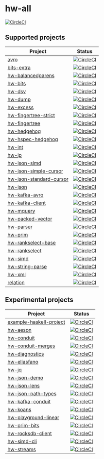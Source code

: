 # hw-all
[![CircleCI](https://circleci.com/gh/haskell-works/hw-all.svg?style=svg)](https://circleci.com/gh/haskell-works/hw-all)

## Supported projects

| Project                                                                             | Status                                                                                                                                                                            |
| ---                                                                                 | ---                                                                                                                                                                               |
| [avro                   ](https://github.com/haskell-works/avro                   ) | [![CircleCI](https://circleci.com/gh/haskell-works/avro/tree/master.svg?style=svg                   )](https://circleci.com/gh/haskell-works/avro/tree/master                   ) |
| [bits-extra             ](https://github.com/haskell-works/bits-extra             ) | [![CircleCI](https://circleci.com/gh/haskell-works/bits-extra/tree/master.svg?style=svg             )](https://circleci.com/gh/haskell-works/bits-extra/tree/master             ) |
| [hw-balancedparens      ](https://github.com/haskell-works/hw-balancedparens      ) | [![CircleCI](https://circleci.com/gh/haskell-works/hw-balancedparens/tree/master.svg?style=svg      )](https://circleci.com/gh/haskell-works/hw-balancedparens/tree/master      ) |
| [hw-bits                ](https://github.com/haskell-works/hw-bits                ) | [![CircleCI](https://circleci.com/gh/haskell-works/hw-bits/tree/master.svg?style=svg                )](https://circleci.com/gh/haskell-works/hw-bits/tree/master                ) |
| [hw-dsv                 ](https://github.com/haskell-works/hw-dsv                 ) | [![CircleCI](https://circleci.com/gh/haskell-works/hw-dsv/tree/master.svg?style=svg                 )](https://circleci.com/gh/haskell-works/hw-dsv/tree/master                 ) |
| [hw-dump                ](https://github.com/haskell-works/hw-dump                ) | [![CircleCI](https://circleci.com/gh/haskell-works/hw-dump/tree/master.svg?style=svg                )](https://circleci.com/gh/haskell-works/hw-dump/tree/master                ) |
| [hw-excess              ](https://github.com/haskell-works/hw-excess              ) | [![CircleCI](https://circleci.com/gh/haskell-works/hw-excess/tree/master.svg?style=svg              )](https://circleci.com/gh/haskell-works/hw-excess/tree/master              ) |
| [hw-fingertree-strict   ](https://github.com/haskell-works/hw-fingertree-strict   ) | [![CircleCI](https://circleci.com/gh/haskell-works/hw-fingertree-strict/tree/master.svg?style=svg   )](https://circleci.com/gh/haskell-works/hw-fingertree-strict/tree/master   ) |
| [hw-fingertree          ](https://github.com/haskell-works/hw-fingertree          ) | [![CircleCI](https://circleci.com/gh/haskell-works/hw-fingertree/tree/master.svg?style=svg          )](https://circleci.com/gh/haskell-works/hw-fingertree/tree/master          ) |
| [hw-hedgehog            ](https://github.com/haskell-works/hw-hedgehog            ) | [![CircleCI](https://circleci.com/gh/haskell-works/hw-hedgehog/tree/master.svg?style=svg            )](https://circleci.com/gh/haskell-works/hw-hedgehog/tree/master            ) |
| [hw-hspec-hedgehog      ](https://github.com/haskell-works/hw-hspec-hedgehog      ) | [![CircleCI](https://circleci.com/gh/haskell-works/hw-hspec-hedgehog/tree/master.svg?style=svg      )](https://circleci.com/gh/haskell-works/hw-hspec-hedgehog/tree/master      ) |
| [hw-int                 ](https://github.com/haskell-works/hw-int                 ) | [![CircleCI](https://circleci.com/gh/haskell-works/hw-int/tree/master.svg?style=svg                 )](https://circleci.com/gh/haskell-works/hw-int/tree/master                 ) |
| [hw-ip                  ](https://github.com/haskell-works/hw-ip                  ) | [![CircleCI](https://circleci.com/gh/haskell-works/hw-ip/tree/master.svg?style=svg                  )](https://circleci.com/gh/haskell-works/hw-ip/tree/master                  ) |
| [hw-json-simd           ](https://github.com/haskell-works/hw-json-simd           ) | [![CircleCI](https://circleci.com/gh/haskell-works/hw-json-simd/tree/master.svg?style=svg           )](https://circleci.com/gh/haskell-works/hw-json-simd/tree/master           ) |
| [hw-json-simple-cursor  ](https://github.com/haskell-works/hw-json-simple-cursor  ) | [![CircleCI](https://circleci.com/gh/haskell-works/hw-json-simple-cursor/tree/master.svg?style=svg  )](https://circleci.com/gh/haskell-works/hw-json-simple-cursor/tree/master  ) |
| [hw-json-standard-cursor](https://github.com/haskell-works/hw-json-standard-cursor) | [![CircleCI](https://circleci.com/gh/haskell-works/hw-json-standard-cursor/tree/master.svg?style=svg)](https://circleci.com/gh/haskell-works/hw-json-standard-cursor/tree/master) |
| [hw-json                ](https://github.com/haskell-works/hw-json                ) | [![CircleCI](https://circleci.com/gh/haskell-works/hw-json/tree/master.svg?style=svg                )](https://circleci.com/gh/haskell-works/hw-json/tree/master                ) |
| [hw-kafka-avro          ](https://github.com/haskell-works/hw-kafka-avro          ) | [![CircleCI](https://circleci.com/gh/haskell-works/hw-kafka-avro/tree/master.svg?style=svg          )](https://circleci.com/gh/haskell-works/hw-kafka-avro/tree/master          ) |
| [hw-kafka-client        ](https://github.com/haskell-works/hw-kafka-client        ) | [![CircleCI](https://circleci.com/gh/haskell-works/hw-kafka-client/tree/master.svg?style=svg        )](https://circleci.com/gh/haskell-works/hw-kafka-client/tree/master        ) |
| [hw-mquery              ](https://github.com/haskell-works/hw-mquery              ) | [![CircleCI](https://circleci.com/gh/haskell-works/hw-mquery/tree/master.svg?style=svg              )](https://circleci.com/gh/haskell-works/hw-mquery/tree/master              ) |
| [hw-packed-vector       ](https://github.com/haskell-works/hw-packed-vector       ) | [![CircleCI](https://circleci.com/gh/haskell-works/hw-packed-vector/tree/master.svg?style=svg       )](https://circleci.com/gh/haskell-works/hw-packed-vector/tree/master       ) |
| [hw-parser              ](https://github.com/haskell-works/hw-parser              ) | [![CircleCI](https://circleci.com/gh/haskell-works/hw-parser/tree/master.svg?style=svg              )](https://circleci.com/gh/haskell-works/hw-parser/tree/master              ) |
| [hw-prim                ](https://github.com/haskell-works/hw-prim                ) | [![CircleCI](https://circleci.com/gh/haskell-works/hw-prim/tree/master.svg?style=svg                )](https://circleci.com/gh/haskell-works/hw-prim/tree/master                ) |
| [hw-rankselect-base     ](https://github.com/haskell-works/hw-rankselect-base     ) | [![CircleCI](https://circleci.com/gh/haskell-works/hw-rankselect-base/tree/master.svg?style=svg     )](https://circleci.com/gh/haskell-works/hw-rankselect-base/tree/master     ) |
| [hw-rankselect          ](https://github.com/haskell-works/hw-rankselect          ) | [![CircleCI](https://circleci.com/gh/haskell-works/hw-rankselect/tree/master.svg?style=svg          )](https://circleci.com/gh/haskell-works/hw-rankselect/tree/master          ) |
| [hw-simd                ](https://github.com/haskell-works/hw-simd                ) | [![CircleCI](https://circleci.com/gh/haskell-works/hw-simd/tree/master.svg?style=svg                )](https://circleci.com/gh/haskell-works/hw-simd/tree/master                ) |
| [hw-string-parse        ](https://github.com/haskell-works/hw-string-parse        ) | [![CircleCI](https://circleci.com/gh/haskell-works/hw-string-parse/tree/master.svg?style=svg        )](https://circleci.com/gh/haskell-works/hw-string-parse/tree/master        ) |
| [hw-xml                 ](https://github.com/haskell-works/hw-xml                 ) | [![CircleCI](https://circleci.com/gh/haskell-works/hw-xml/tree/master.svg?style=svg                 )](https://circleci.com/gh/haskell-works/hw-xml/tree/master                 ) |
| [relation               ](https://github.com/haskell-works/relation               ) | [![CircleCI](https://circleci.com/gh/haskell-works/relation/tree/master.svg?style=svg               )](https://circleci.com/gh/haskell-works/relation/tree/master               ) |

## Experimental projects

| Project                                                                             | Status                                                                                                                                                                            |
| ---                                                                                 | ---                                                                                                                                                                               |
| [example-haskell-project](https://github.com/haskell-works/example-haskell-project) | [![CircleCI](https://circleci.com/gh/haskell-works/example-haskell-project/tree/master.svg?style=svg)](https://circleci.com/gh/haskell-works/example-haskell-project/tree/master) |
| [hw-aeson               ](https://github.com/haskell-works/hw-aeson               ) | [![CircleCI](https://circleci.com/gh/haskell-works/hw-aeson/tree/master.svg?style=svg               )](https://circleci.com/gh/haskell-works/hw-aeson/tree/master               ) |
| [hw-conduit             ](https://github.com/haskell-works/hw-conduit             ) | [![CircleCI](https://circleci.com/gh/haskell-works/hw-conduit/tree/master.svg?style=svg             )](https://circleci.com/gh/haskell-works/hw-conduit/tree/master             ) |
| [hw-conduit-merges      ](https://github.com/haskell-works/hw-conduit-merges      ) | [![CircleCI](https://circleci.com/gh/haskell-works/hw-conduit-merges/tree/master.svg?style=svg      )](https://circleci.com/gh/haskell-works/hw-conduit-merges/tree/master      ) |
| [hw-diagnostics         ](https://github.com/haskell-works/hw-diagnostics         ) | [![CircleCI](https://circleci.com/gh/haskell-works/hw-diagnostics/tree/master.svg?style=svg         )](https://circleci.com/gh/haskell-works/hw-diagnostics/tree/master         ) |
| [hw-eliasfano           ](https://github.com/haskell-works/hw-eliasfano           ) | [![CircleCI](https://circleci.com/gh/haskell-works/hw-eliasfano/tree/master.svg?style=svg           )](https://circleci.com/gh/haskell-works/hw-eliasfano/tree/master           ) |
| [hw-jq                  ](https://github.com/haskell-works/hw-jq                  ) | [![CircleCI](https://circleci.com/gh/haskell-works/hw-jq/tree/master.svg?style=svg                  )](https://circleci.com/gh/haskell-works/hw-jq/tree/master                  ) |
| [hw-json-demo           ](https://github.com/haskell-works/hw-json-demo           ) | [![CircleCI](https://circleci.com/gh/haskell-works/hw-json-demo/tree/master.svg?style=svg           )](https://circleci.com/gh/haskell-works/hw-json-demo/tree/master           ) |
| [hw-json-lens           ](https://github.com/haskell-works/hw-json-lens           ) | [![CircleCI](https://circleci.com/gh/haskell-works/hw-json-lens/tree/master.svg?style=svg           )](https://circleci.com/gh/haskell-works/hw-json-lens/tree/master           ) |
| [hw-json-path-types     ](https://github.com/haskell-works/hw-json-path-types     ) | [![CircleCI](https://circleci.com/gh/haskell-works/hw-json-path-types/tree/master.svg?style=svg     )](https://circleci.com/gh/haskell-works/hw-json-path-types/tree/master     ) |
| [hw-kafka-conduit       ](https://github.com/haskell-works/hw-kafka-conduit       ) | [![CircleCI](https://circleci.com/gh/haskell-works/hw-kafka-conduit/tree/master.svg?style=svg       )](https://circleci.com/gh/haskell-works/hw-kafka-conduit/tree/master       ) |
| [hw-koans               ](https://github.com/haskell-works/hw-koans               ) | [![CircleCI](https://circleci.com/gh/haskell-works/hw-koans/tree/master.svg?style=svg               )](https://circleci.com/gh/haskell-works/hw-koans/tree/master               ) |
| [hw-playground-linear   ](https://github.com/haskell-works/hw-playground-linear   ) | [![CircleCI](https://circleci.com/gh/haskell-works/hw-playground-linear/tree/master.svg?style=svg   )](https://circleci.com/gh/haskell-works/hw-playground-linear/tree/master   ) |
| [hw-prim-bits           ](https://github.com/haskell-works/hw-prim-bits           ) | [![CircleCI](https://circleci.com/gh/haskell-works/hw-prim-bits/tree/master.svg?style=svg           )](https://circleci.com/gh/haskell-works/hw-prim-bits/tree/master           ) |
| [hw-rocksdb-client      ](https://github.com/haskell-works/hw-rocksdb-client      ) | [![CircleCI](https://circleci.com/gh/haskell-works/hw-rocksdb-client/tree/master.svg?style=svg      )](https://circleci.com/gh/haskell-works/hw-rocksdb-client/tree/master      ) |
| [hw-simd-cli            ](https://github.com/haskell-works/hw-simd-cli            ) | [![CircleCI](https://circleci.com/gh/haskell-works/hw-simd-cli/tree/master.svg?style=svg            )](https://circleci.com/gh/haskell-works/hw-simd-cli/tree/master            ) |
| [hw-streams             ](https://github.com/haskell-works/hw-streams             ) | [![CircleCI](https://circleci.com/gh/haskell-works/hw-streams/tree/master.svg?style=svg             )](https://circleci.com/gh/haskell-works/hw-streams/tree/master             ) |
